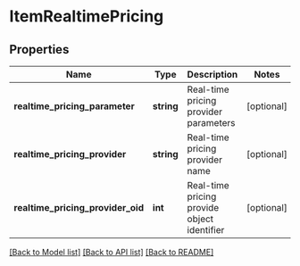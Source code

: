 # ItemRealtimePricing

## Properties
Name | Type | Description | Notes
------------ | ------------- | ------------- | -------------
**realtime_pricing_parameter** | **string** | Real-time pricing provider parameters | [optional] 
**realtime_pricing_provider** | **string** | Real-time pricing provider name | [optional] 
**realtime_pricing_provider_oid** | **int** | Real-time pricing provide object identifier | [optional] 

[[Back to Model list]](../README.md#documentation-for-models) [[Back to API list]](../README.md#documentation-for-api-endpoints) [[Back to README]](../README.md)


